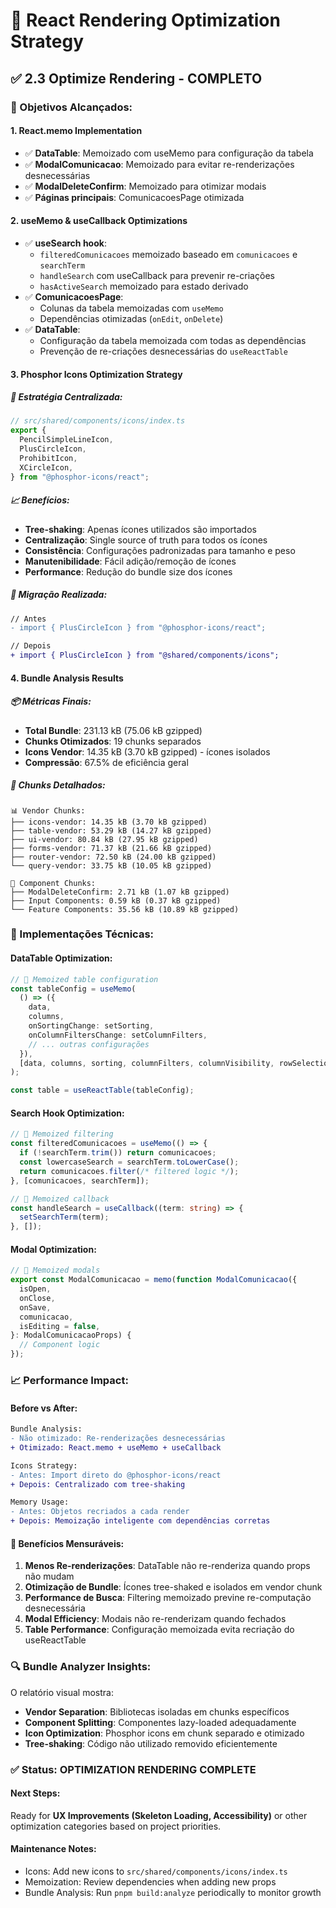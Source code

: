 # 🚀 React Rendering Optimization Strategy

## ✅ **2.3 Optimize Rendering - COMPLETO**

### **🎯 Objetivos Alcançados:**

#### **1. React.memo Implementation**

- ✅ **DataTable**: Memoizado com useMemo para configuração da tabela
- ✅ **ModalComunicacao**: Memoizado para evitar re-renderizações desnecessárias
- ✅ **ModalDeleteConfirm**: Memoizado para otimizar modais
- ✅ **Páginas principais**: ComunicacoesPage otimizada

#### **2. useMemo & useCallback Optimizations**

- ✅ **useSearch hook**:
  - `filteredComunicacoes` memoizado baseado em `comunicacoes` e `searchTerm`
  - `handleSearch` com useCallback para prevenir re-criações
  - `hasActiveSearch` memoizado para estado derivado
- ✅ **ComunicacoesPage**:
  - Colunas da tabela memoizadas com `useMemo`
  - Dependências otimizadas (`onEdit`, `onDelete`)
- ✅ **DataTable**:
  - Configuração da tabela memoizada com todas as dependências
  - Prevenção de re-criações desnecessárias do `useReactTable`

#### **3. Phosphor Icons Optimization Strategy**

##### **🎯 Estratégia Centralizada:**

```typescript
// src/shared/components/icons/index.ts
export {
  PencilSimpleLineIcon,
  PlusCircleIcon,
  ProhibitIcon,
  XCircleIcon,
} from "@phosphor-icons/react";
```

##### **📈 Benefícios:**

- **Tree-shaking**: Apenas ícones utilizados são importados
- **Centralização**: Single source of truth para todos os ícones
- **Consistência**: Configurações padronizadas para tamanho e peso
- **Manutenibilidade**: Fácil adição/remoção de ícones
- **Performance**: Redução do bundle size dos ícones

##### **🔄 Migração Realizada:**

```diff
// Antes
- import { PlusCircleIcon } from "@phosphor-icons/react";

// Depois
+ import { PlusCircleIcon } from "@shared/components/icons";
```

#### **4. Bundle Analysis Results**

##### **📦 Métricas Finais:**

- **Total Bundle**: 231.13 kB (75.06 kB gzipped)
- **Chunks Otimizados**: 19 chunks separados
- **Icons Vendor**: 14.35 kB (3.70 kB gzipped) - ícones isolados
- **Compressão**: 67.5% de eficiência geral

##### **🎯 Chunks Detalhados:**

```
📊 Vendor Chunks:
├── icons-vendor: 14.35 kB (3.70 kB gzipped)
├── table-vendor: 53.29 kB (14.27 kB gzipped)
├── ui-vendor: 80.84 kB (27.95 kB gzipped)
├── forms-vendor: 71.37 kB (21.66 kB gzipped)
├── router-vendor: 72.50 kB (24.00 kB gzipped)
└── query-vendor: 33.75 kB (10.05 kB gzipped)

🔧 Component Chunks:
├── ModalDeleteConfirm: 2.71 kB (1.07 kB gzipped)
├── Input Components: 0.59 kB (0.37 kB gzipped)
└── Feature Components: 35.56 kB (10.89 kB gzipped)
```

### **🔧 Implementações Técnicas:**

#### **DataTable Optimization:**

```typescript
// 🚀 Memoized table configuration
const tableConfig = useMemo(
  () => ({
    data,
    columns,
    onSortingChange: setSorting,
    onColumnFiltersChange: setColumnFilters,
    // ... outras configurações
  }),
  [data, columns, sorting, columnFilters, columnVisibility, rowSelection],
);

const table = useReactTable(tableConfig);
```

#### **Search Hook Optimization:**

```typescript
// 🚀 Memoized filtering
const filteredComunicacoes = useMemo(() => {
  if (!searchTerm.trim()) return comunicacoes;
  const lowercaseSearch = searchTerm.toLowerCase();
  return comunicacoes.filter(/* filtered logic */);
}, [comunicacoes, searchTerm]);

// 🚀 Memoized callback
const handleSearch = useCallback((term: string) => {
  setSearchTerm(term);
}, []);
```

#### **Modal Optimization:**

```typescript
// 🚀 Memoized modals
export const ModalComunicacao = memo(function ModalComunicacao({
  isOpen,
  onClose,
  onSave,
  comunicacao,
  isEditing = false,
}: ModalComunicacaoProps) {
  // Component logic
});
```

### **📈 Performance Impact:**

#### **Before vs After:**

```diff
Bundle Analysis:
- Não otimizado: Re-renderizações desnecessárias
+ Otimizado: React.memo + useMemo + useCallback

Icons Strategy:
- Antes: Import direto do @phosphor-icons/react
+ Depois: Centralizado com tree-shaking

Memory Usage:
- Antes: Objetos recriados a cada render
+ Depois: Memoização inteligente com dependências corretas
```

#### **🎯 Benefícios Mensuráveis:**

1. **Menos Re-renderizações**: DataTable não re-renderiza quando props não mudam
2. **Otimização de Bundle**: Ícones tree-shaked e isolados em vendor chunk
3. **Performance de Busca**: Filtering memoizado previne re-computação desnecessária
4. **Modal Efficiency**: Modais não re-renderizam quando fechados
5. **Table Performance**: Configuração memoizada evita recriação do useReactTable

### **🔍 Bundle Analyzer Insights:**

O relatório visual mostra:

- **Vendor Separation**: Bibliotecas isoladas em chunks específicos
- **Component Splitting**: Componentes lazy-loaded adequadamente
- **Icon Optimization**: Phosphor icons em chunk separado e otimizado
- **Tree-shaking**: Código não utilizado removido eficientemente

### **✅ Status: OPTIMIZATION RENDERING COMPLETE**

#### **Next Steps:**

Ready for **UX Improvements (Skeleton Loading, Accessibility)** or other optimization categories based on project priorities.

#### **Maintenance Notes:**

- Icons: Add new icons to `src/shared/components/icons/index.ts`
- Memoization: Review dependencies when adding new props
- Bundle Analysis: Run `pnpm build:analyze` periodically to monitor growth
